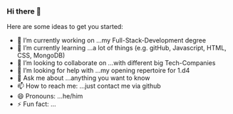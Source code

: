 ### Hi there 👋



Here are some ideas to get you started:

- 🔭 I’m currently working on ...my Full-Stack-Development degree
- 🌱 I’m currently learning ...a lot of things (e.g. gitHub, Javascript, HTML, CSS, MongoDB)
- 👯 I’m looking to collaborate on ...with different big Tech-Companies
- 🤔 I’m looking for help with ...my opening repertoire for 1.d4
- 💬 Ask me about ...anything you want to know
- 📫 How to reach me: ...just contact me via github
- 😄 Pronouns: ...he/him
- ⚡ Fun fact: ...
